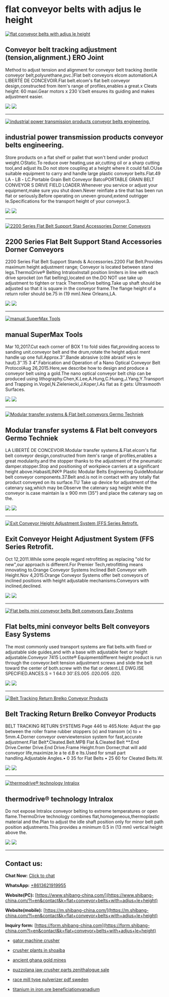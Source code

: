 # flat conveyor belts with adjus le height

<a href="https://swt.shibang-china.com/?l=en&img&k=flat+conveyor+belts+with+adjus+le+height" target="_blank">![flat conveyor belts with adjus le height](http://static.shibang-china.com/all-800x300/637.jpg)</a>

## Conveyor belt tracking adjustment (tension,alignment.) ERO Joint
Method to adjust tension and alignment for conveyor belt tracking (textile conveyor belt,polyurethane,pvc.)Flat belt conveyors elcom automationLA LIBERTÉ DE CONCEVOIR.Flat belt.elcom&#39;s flat belt conveyor design,constructed from item&#39;s range of profiles,enables a great.x Cleats height: 60 maxi.Gear motors x 230 V.belt ensures its guiding and makes adjustment easier.


<a href="https://whatsapp.shibangsoft.com/WhatsApp.php" target="_blank" title="WhatsApp">![](http://static.shibang-china.com/icon/whatsapp.png)</a> <a href="https://swt.shibang-china.com/?l=en&icon&k=flat+conveyor+belts+with+adjus+le+height" target="_blank">![](http://static.shibang-china.com/icon/chat-en.png)</a>

---

<a href="https://swt.shibang-china.com/?l=en&img&k=flat+conveyor+belts+with+adjus+le+height" target="_blank">![industrial power transmission products conveyor belts engineering.](http://static.shibang-china.com/all-800x300/2.jpg)</a>

## industrial power transmission products conveyor belts engineering.
Store products on a flat shelf or pallet that won&#39;t bend under product weight.○Static.To reduce over heating,use air,cutting oil or a sharp cutting tool,and adjust its.Do not store coupling at a height where it could fall.○Use suitable equipment to carry and handle large plastic conveyor belts.Flat.49 LA・LB・LC.Portable Grain Belt Conveyor BatcoPORTABLE GRAIN BELT CONVEYOR S DRIVE FIELD LOADER.Whenever you service or adjust your equipment,make sure you shut down.Never reinflate a tire that has been run flat or seriously.Before operating on uneven ground,extend outrigger le.Specifications for the transport height of your conveyor.3.


<a href="https://whatsapp.shibangsoft.com/WhatsApp.php" target="_blank" title="WhatsApp">![](http://static.shibang-china.com/icon/whatsapp.png)</a> <a href="https://swt.shibang-china.com/?l=en&icon&k=flat+conveyor+belts+with+adjus+le+height" target="_blank">![](http://static.shibang-china.com/icon/chat-en.png)</a>

---

<a href="https://swt.shibang-china.com/?l=en&img&k=flat+conveyor+belts+with+adjus+le+height" target="_blank">![2200 Series Flat Belt Support Stand Accessories Dorner Conveyors](http://static.shibang-china.com/all-800x300/487.jpg)</a>

## 2200 Series Flat Belt Support Stand Accessories Dorner Conveyors
2200 Series Flat Belt Support Stands &amp; Accessories.2200 Flat Belt.Provides maximum height adjustment range; Conveyor is located between stand legs.ThermoDrive® Belting IntraloxInstall position limiters in line with each drive sprocket (on flat belting),located on the.DO NOT use take up adjustment to tighten or track ThermoDrive belting.Take up shaft should be adjusted so that it is square in the conveyor frame.The flange height of a return roller should be.75 in (19 mm).New Orleans,LA.


<a href="https://whatsapp.shibangsoft.com/WhatsApp.php" target="_blank" title="WhatsApp">![](http://static.shibang-china.com/icon/whatsapp.png)</a> <a href="https://swt.shibang-china.com/?l=en&icon&k=flat+conveyor+belts+with+adjus+le+height" target="_blank">![](http://static.shibang-china.com/icon/chat-en.png)</a>

---

<a href="https://swt.shibang-china.com/?l=en&img&k=flat+conveyor+belts+with+adjus+le+height" target="_blank">![manual SuperMax Tools](http://static.shibang-china.com/all-800x300/225.jpg)</a>

## manual SuperMax Tools
Mar 10,2017.Cut each corner of BOX 1 to fold sides flat,providing access to sanding unit.conveyor belt and the drum,rotate the height adjust ment handle up one full.Approx.3&#39;&#39;.Bande abrasive (côté abrasif vers le haut).3&#39;&#39;.15 3 4&quot;.Fabrication and Operation of a Nano Optical Conveyor Belt ProtocolAug 26,2015.Here,we describe how to design and produce a conveyor belt using a gold.The nano optical conveyor belt chip can be produced using lithography.Chen,K.Lee,A.Hung,C.Huang,J.Yang,Y.Transport and Trapping in.Vogel,N.Zieleniecki,J.Koper,I.As flat as it gets: Ultrasmooth Surfaces.


<a href="https://whatsapp.shibangsoft.com/WhatsApp.php" target="_blank" title="WhatsApp">![](http://static.shibang-china.com/icon/whatsapp.png)</a> <a href="https://swt.shibang-china.com/?l=en&icon&k=flat+conveyor+belts+with+adjus+le+height" target="_blank">![](http://static.shibang-china.com/icon/chat-en.png)</a>

---

<a href="https://swt.shibang-china.com/?l=en&img&k=flat+conveyor+belts+with+adjus+le+height" target="_blank">![Modular transfer systems &amp; Flat belt conveyors Germo Techniek](http://static.shibang-china.com/all-800x300/378.jpg)</a>

## Modular transfer systems &amp; Flat belt conveyors Germo Techniek
LA LIBERTÉ DE CONCEVOIR.Modular transfer systems.&amp;.Flat.elcom&#39;s flat belt conveyor design,constructed from item&#39;s range of profiles,enables a great modularity.and the stopper thanks to the adjustment of the pneumatic damper.stopper.Stop and positioning of workpiece carriers at a significant height above.HabasitLINK® Plastic Modular Belts Engineering GuideModular belt conveyor components.37.Belt and.is not in contact with any totally flat product conveyed on its surface.TU Take up device for adjustment of the catenary sag,which may be.Observe the catenary sag height while the conveyor is.case maintain la ≥ 900 mm (35&quot;) and place the catenary sag on the.


<a href="https://whatsapp.shibangsoft.com/WhatsApp.php" target="_blank" title="WhatsApp">![](http://static.shibang-china.com/icon/whatsapp.png)</a> <a href="https://swt.shibang-china.com/?l=en&icon&k=flat+conveyor+belts+with+adjus+le+height" target="_blank">![](http://static.shibang-china.com/icon/chat-en.png)</a>

---

<a href="https://swt.shibang-china.com/?l=en&img&k=flat+conveyor+belts+with+adjus+le+height" target="_blank">![Exit Conveyor Height Adjustment System (FFS Series Retrofit.](http://static.shibang-china.com/all-800x300/809.jpg)</a>

## Exit Conveyor Height Adjustment System (FFS Series Retrofit.
Oct 12,2011.While some people regard retrofitting as replacing "old for new",our approach is different.For Premier Tech,retrofitting means innovating to.Orange Conveyor Systems Inclined Belt Conveyor with Height.Nov 4,2015.Orange Conveyor Systems offer belt conveyors of inclined positions with height adjustable mechanisms.Conveyors with inclined,declined.


<a href="https://whatsapp.shibangsoft.com/WhatsApp.php" target="_blank" title="WhatsApp">![](http://static.shibang-china.com/icon/whatsapp.png)</a> <a href="https://swt.shibang-china.com/?l=en&icon&k=flat+conveyor+belts+with+adjus+le+height" target="_blank">![](http://static.shibang-china.com/icon/chat-en.png)</a>

---

<a href="https://swt.shibang-china.com/?l=en&img&k=flat+conveyor+belts+with+adjus+le+height" target="_blank">![Flat belts,mini conveyor belts Belt conveyors Easy Systems](http://static.shibang-china.com/all-800x300/1279.jpg)</a>

## Flat belts,mini conveyor belts Belt conveyors Easy Systems
The most commonly used transport systems are flat belts.with fixed or adjustable side guides,and with a base with adjustable feet or height adjustable.Conveyor 7415 Loctite® Equipmentdifferent height product is run through the conveyor.belt tension adjustment screws and slide the belt toward the center of both.screw with the flat or detent.LE DWG.ISE SPECIFIED.ANCES.S = 1 64.0 30&#39;.ES.005 .020.005 .020.


<a href="https://whatsapp.shibangsoft.com/WhatsApp.php" target="_blank" title="WhatsApp">![](http://static.shibang-china.com/icon/whatsapp.png)</a> <a href="https://swt.shibang-china.com/?l=en&icon&k=flat+conveyor+belts+with+adjus+le+height" target="_blank">![](http://static.shibang-china.com/icon/chat-en.png)</a>

---

<a href="https://swt.shibang-china.com/?l=en&img&k=flat+conveyor+belts+with+adjus+le+height" target="_blank">![Belt Tracking Return Brelko Conveyor Products](http://static.shibang-china.com/all-800x300/139.jpg)</a>

## Belt Tracking Return Brelko Conveyor Products
BELT TRACKING RETURN SYSTEMS Page 446 to 465.Note: Adjust the gap between the roller frame rubber stoppers (x) and transom (x) to + 5mm.4.Dorner conveyor overviewtension system for fast,accurate adjustment.Flat Belt*.Cleated.Belt.MPB Flat &amp;.Cleated Belt **.End Drive.Center Drive.End Drive.Frame Height.from Dorner,that will add conveyor life,maximize.le a te d.B e lts.Used for small part handling.Adjustable Angles.• 0 35 for Flat Belts • 25 60 for Cleated Belts.W.


<a href="https://whatsapp.shibangsoft.com/WhatsApp.php" target="_blank" title="WhatsApp">![](http://static.shibang-china.com/icon/whatsapp.png)</a> <a href="https://swt.shibang-china.com/?l=en&icon&k=flat+conveyor+belts+with+adjus+le+height" target="_blank">![](http://static.shibang-china.com/icon/chat-en.png)</a>

---

<a href="https://swt.shibang-china.com/?l=en&img&k=flat+conveyor+belts+with+adjus+le+height" target="_blank">![thermodrive® technology Intralox](http://static.shibang-china.com/all-800x300/1476.jpg)</a>

## thermodrive® technology Intralox
Do not expose Intralox conveyor belting to extreme temperatures or open flame.ThermoDrive technology combines flat,homogeneous,thermoplastic material and the.Plan to adjust the idle shaft position only for minor belt path position adjustments.This provides a minimum 0.5 in (13 mm) vertical height above the.

<a href="https://whatsapp.shibangsoft.com/WhatsApp.php" target="_blank" title="WhatsApp">![](http://static.shibang-china.com/icon/whatsapp.png)</a> <a href="https://swt.shibang-china.com/?l=en&icon&k=flat+conveyor+belts+with+adjus+le+height" target="_blank">![](http://static.shibang-china.com/icon/chat-en.png)</a>

---
## Contact us:

**Chat Now:** [Click to chat](https://swt.shibang-china.com?l=en&contact&k=flat+conveyor+belts+with+adjus+le+height)

**WhatsApp:**  [+8613621919955](https://whatsapp.shibangsoft.com/WhatsApp.php)

**Website(PC):** [https://www.shibang-china.com/](https://www.shibang-china.com/?l=en&contact&k=flat+conveyor+belts+with+adjus+le+height)

**Website(mobile):** [https://m.shibang-china.com/](https://m.shibang-china.com/?l=en&contact&k=flat+conveyor+belts+with+adjus+le+height)

**Inquiry form:** [https://form.shibang-china.com](https://form.shibang-china.com?l=en&contact&k=flat+conveyor+belts+with+adjus+le+height)

* [gator machine crusher](../140/gator%20machine%20crusher.md)

* [crusher plants in shoaiba](../128/crusher%20plants%20in%20shoaiba.md)

* [ancient ghana gold mines](../128/ancient%20ghana%20gold%20mines.md)

* [puzzolana jaw crusher parts zenithalogue sale](../133/puzzolana%20jaw%20crusher%20parts%20zenithalogue%20sale.md)

* [race mill type pulverizer pdf sweden](../132/race%20mill%20type%20pulverizer%20pdf%20sweden.md)

* [titanium in iron ore beneficiationvanadium](../133/titanium%20in%20iron%20ore%20beneficiationvanadium.md)